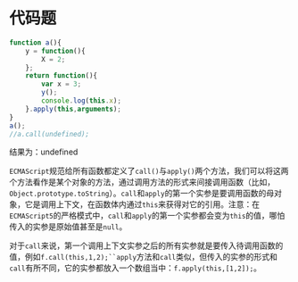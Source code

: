 # 代码题

```js
function a(){
    y = function(){
        X = 2;
    };
    return function(){
        var x = 3;
        y();
        console.log(this.x);
    }.apply(this,arguments);
}
a();
//a.call(undefined);
```

结果为：undefined

`ECMAScript`规范给所有函数都定义了`call()`与`apply()`两个方法，我们可以将这两个方法看作是某个对象的方法，通过调用方法的形式来间接调用函数（比如，`Object.prototype.toString`）。`call`和`apply`的第一个实参是要调用函数的母对象，它是调用上下文，在函数体内通过`this`来获得对它的引用。注意：在`ECMAScript5`的严格模式中，`call`和`apply`的第一个实参都会变为`this`的值，哪怕传入的实参是原始值甚至是`null`。

对于`call`来说，第一个调用上下文实参之后的所有实参就是要传入待调用函数的值，例如`f.call(this,1,2);``apply`方法和`call`类似，但传入的实参的形式和`call`有所不同，它的实参都放入一个数组当中：`f.apply(this,[1,2]);`。